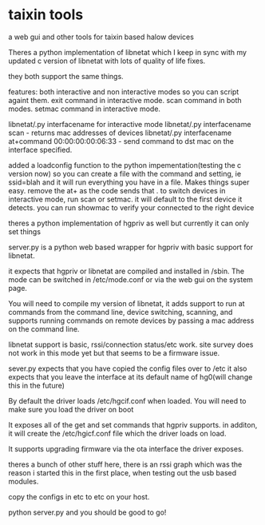# taixin tools
a web gui and other tools for taixin based halow devices

Theres a python implementation of libnetat which I keep in sync with
my updated c version of libnetat with lots of quality of life fixes. 

they both support the same things.

features: both interactive and non interactive modes so you can script againt them.
exit command in interactive mode.
scan command in both modes.
setmac command in interactive mode.

libnetat/.py interfacename for interactive mode
libnetat/.py interfacename scan - returns mac addresses of devices
libnetat/.py interfacename at+command 00:00:00:00:06:33 - send command to dst mac on the interface specified. 


added a loadconfig function to the python impementation(testing the c version now) so you can create a file
with the command and setting, ie ssid=blah and it will run everything you have in a file. Makes things super easy. 
remove the at+ as the code sends that .
to switch devices in interactive mode, run scan or setmac. it will default to the first device it detects. you can run showmac to verify your connected to the right device 

theres a python implementation of hgpriv as well but currently it can only set things

server.py is a python web based wrapper for hgpriv with basic support for libnetat.

 it expects that hgpriv or libnetat are compiled and installed in /sbin.
 The mode can be switched in /etc/mode.conf or via the web gui on the system page.

You will need to compile my version of libnetat, it adds support to run at commands from the command line, device switching, scanning, and supports running commands on remote devices by passing a mac address on the command line. 

libnetat support is basic, rssi/connection status/etc work. 
 site survey does not work in this mode yet but that seems to be a firmware issue.
 
 sever.py expects that you have copied the config files over to /etc
 it also expects that you leave the interface at its default name of hg0(will change this in the future)

By default the driver loads /etc/hgcif.conf when loaded. You will need to make sure you load the driver on boot
 

 It exposes all of the get and set commands that hgpriv supports. in additon, it will create the /etc/hgicf.conf file which 
 the driver loads on load. 

 It supports upgrading firmware via the ota interface the driver exposes. 
 

theres a bunch of other stuff here, there is an rssi graph which was the reason i started this in the first place, when testing out the usb based modules.

copy the configs in etc to etc on your host. 


python server.py 
and you should be good to go!
